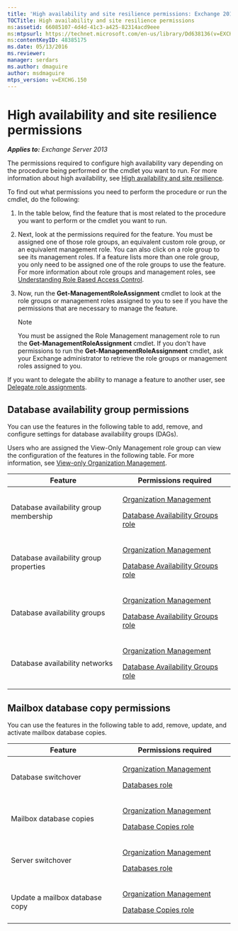 ```yaml
---
title: 'High availability and site resilience permissions: Exchange 2013 Help'
TOCTitle: High availability and site resilience permissions
ms:assetid: 66085107-4d4d-41c3-a425-82314acd9eee
ms:mtpsurl: https://technet.microsoft.com/en-us/library/Dd638136(v=EXCHG.150)
ms:contentKeyID: 48385175
ms.date: 05/13/2016
ms.reviewer: 
manager: serdars
ms.author: dmaguire
author: msdmaguire
mtps_version: v=EXCHG.150
---
```


# High availability and site resilience permissions

_**Applies to:** Exchange Server 2013_

The permissions required to configure high availability vary depending on the procedure being performed or the cmdlet you want to run. For more information about high availability, see [High availability and site resilience](high-availability-and-site-resilience-exchange-2013-help.md).

To find out what permissions you need to perform the procedure or run the cmdlet, do the following:

1. In the table below, find the feature that is most related to the procedure you want to perform or the cmdlet you want to run.

2. Next, look at the permissions required for the feature. You must be assigned one of those role groups, an equivalent custom role group, or an equivalent management role. You can also click on a role group to see its management roles. If a feature lists more than one role group, you only need to be assigned one of the role groups to use the feature. For more information about role groups and management roles, see [Understanding Role Based Access Control](understanding-role-based-access-control-exchange-2013-help.md).

3. Now, run the **Get-ManagementRoleAssignment** cmdlet to look at the role groups or management roles assigned to you to see if you have the permissions that are necessary to manage the feature.

    > [!NOTE]
    > You must be assigned the Role Management management role to run the <STRONG>Get-ManagementRoleAssignment</STRONG> cmdlet. If you don't have permissions to run the <STRONG>Get-ManagementRoleAssignment</STRONG> cmdlet, ask your Exchange administrator to retrieve the role groups or management roles assigned to you.

If you want to delegate the ability to manage a feature to another user, see [Delegate role assignments](delegate-role-assignments-exchange-2013-help.md).

## Database availability group permissions

You can use the features in the following table to add, remove, and configure settings for database availability groups (DAGs).

Users who are assigned the View-Only Management role group can view the configuration of the features in the following table. For more information, see [View-only Organization Management](view-only-organization-management-exchange-2013-help.md).

<table>
<colgroup>
<col style="width: 50%" />
<col style="width: 50%" />
</colgroup>
<thead>
<tr class="header">
<th>Feature</th>
<th>Permissions required</th>
</tr>
</thead>
<tbody>
<tr class="odd">
<td><p>Database availability group membership</p></td>
<td><p><a href="organization-management-exchange-2013-help.md">Organization Management</a></p>
<p><a href="database-availability-groups-role-exchange-2013-help.md">Database Availability Groups role</a></p></td>
</tr>
<tr class="even">
<td><p>Database availability group properties</p></td>
<td><p><a href="organization-management-exchange-2013-help.md">Organization Management</a></p>
<p><a href="database-availability-groups-role-exchange-2013-help.md">Database Availability Groups role</a></p></td>
</tr>
<tr class="odd">
<td><p>Database availability groups</p></td>
<td><p><a href="organization-management-exchange-2013-help.md">Organization Management</a></p>
<p><a href="database-availability-groups-role-exchange-2013-help.md">Database Availability Groups role</a></p></td>
</tr>
<tr class="even">
<td><p>Database availability networks</p></td>
<td><p><a href="organization-management-exchange-2013-help.md">Organization Management</a></p>
<p><a href="database-availability-groups-role-exchange-2013-help.md">Database Availability Groups role</a></p></td>
</tr>
</tbody>
</table>

## Mailbox database copy permissions

You can use the features in the following table to add, remove, update, and activate mailbox database copies.

<table>
<colgroup>
<col style="width: 50%" />
<col style="width: 50%" />
</colgroup>
<thead>
<tr class="header">
<th>Feature</th>
<th>Permissions required</th>
</tr>
</thead>
<tbody>
<tr class="odd">
<td><p>Database switchover</p></td>
<td><p><a href="organization-management-exchange-2013-help.md">Organization Management</a></p>
<p><a href="databases-role-exchange-2013-help.md">Databases role</a></p></td>
</tr>
<tr class="even">
<td><p>Mailbox database copies</p></td>
<td><p><a href="organization-management-exchange-2013-help.md">Organization Management</a></p>
<p><a href="database-copies-role-exchange-2013-help.md">Database Copies role</a></p></td>
</tr>
<tr class="odd">
<td><p>Server switchover</p></td>
<td><p><a href="organization-management-exchange-2013-help.md">Organization Management</a></p>
<p><a href="databases-role-exchange-2013-help.md">Databases role</a></p></td>
</tr>
<tr class="even">
<td><p>Update a mailbox database copy</p></td>
<td><p><a href="organization-management-exchange-2013-help.md">Organization Management</a></p>
<p><a href="database-copies-role-exchange-2013-help.md">Database Copies role</a></p></td>
</tr>
</tbody>
</table>

